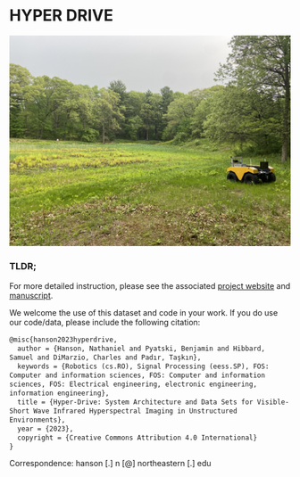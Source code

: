 # HYPER DRIVE

![Hyper Drive robot frollick](./img/hyper_drive_website_teaser.png)


### TLDR;
For more detailed instruction, please see the associated [project website](https://river-lab.github.io/hyper_drive_data/) and [manuscript]().

We welcome the use of this dataset and code in your work. If you do use our code/data, please include the following citation:
```
@misc{hanson2023hyperdrive,
  author = {Hanson, Nathaniel and Pyatski, Benjamin and Hibbard, Samuel and DiMarzio, Charles and Padır, Taşkın},
  keywords = {Robotics (cs.RO), Signal Processing (eess.SP), FOS: Computer and information sciences, FOS: Computer and information sciences, FOS: Electrical engineering, electronic engineering, information engineering},
  title = {Hyper-Drive: System Architecture and Data Sets for Visible-Short Wave Infrared Hyperspectral Imaging in Unstructured Environments},
  year = {2023},
  copyright = {Creative Commons Attribution 4.0 International}
}
```
Correspondence: hanson [.] n [@] northeastern [.] edu
